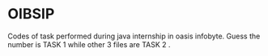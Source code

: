 # OIBSIP
Codes of task performed during java internship in oasis infobyte.
Guess the number is TASK 1 while other 3 files are TASK 2 .
